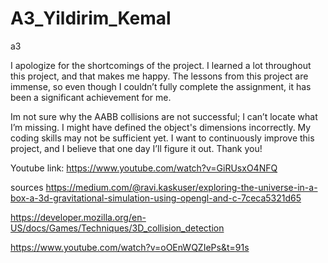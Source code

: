 # A3_Yildirim_Kemal
 a3



I apologize for the shortcomings of the project.
I learned a lot throughout this project, and that makes me happy. The lessons from this project are immense, so even though I couldn’t fully complete the assignment, it has been a significant achievement for me.

Im not sure why the AABB collisions are not successful; I can’t locate what I’m missing. I might have defined the object's dimensions incorrectly. My coding skills may not be sufficient yet.
I want to continuously improve this project, and I believe that one day I’ll figure it out.
Thank you!


Youtube link: https://www.youtube.com/watch?v=GiRUsxO4NFQ



sources 
https://medium.com/@ravi.kaskuser/exploring-the-universe-in-a-box-a-3d-gravitational-simulation-using-opengl-and-c-7ceca5321d65

https://developer.mozilla.org/en-US/docs/Games/Techniques/3D_collision_detection

https://www.youtube.com/watch?v=oOEnWQZIePs&t=91s

 
